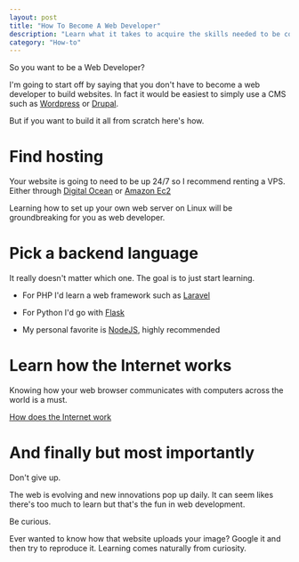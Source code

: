 ```yaml
---
layout: post
title: "How To Become A Web Developer"
description: "Learn what it takes to acquire the skills needed to be considered a Web Developer."
category: "How-to"
---
```

So you want to be a Web Developer?

<!--more-->

I'm going to start off by saying that you don't have to become a web developer to build websites. In fact it would be easiest to simply use a CMS such as [Wordpress](https://wordpress.com/) or [Drupal](https://www.drupal.org/).

But if you want to build it all from scratch here's how.

# Find hosting

Your website is going to need to be up 24/7 so I recommend renting a VPS. Either through [Digital Ocean](https://www.digitalocean.com/) or [Amazon Ec2](https://aws.amazon.com/ec2/)

Learning how to set up your own web server on Linux will be groundbreaking for you as web developer.

# Pick a backend language

It really doesn't matter which one. The goal is to just start learning.

* For PHP I'd learn a web framework such as [Laravel](https://laravel.com/)

* For Python I'd go with [Flask](http://flask.pocoo.org/)

* My personal favorite is [NodeJS](https://nodejs.org/en/), highly recommended

# Learn how the Internet works

Knowing how your web browser communicates with computers across the world is a must.

[How does the Internet work](https://web.stanford.edu/class/msande91si/www-spr04/readings/week1/InternetWhitepaper.htm)

# And finally but most importantly

Don't give up.

The web is evolving and new innovations pop up daily. It can seem likes there's too much to learn but that's the fun in web development.

Be curious.

Ever wanted to know how that website uploads your image? Google it and then try to reproduce it. Learning comes naturally from curiosity. 
